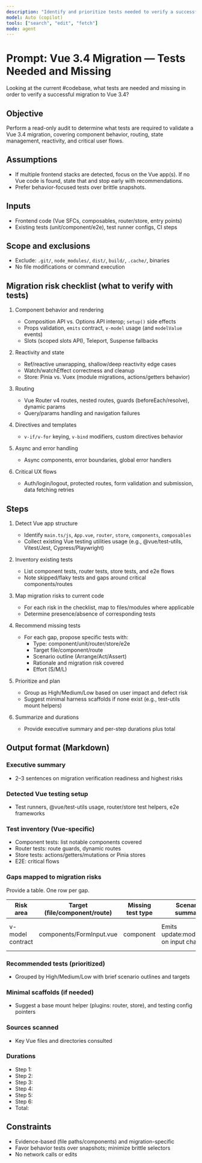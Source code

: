 ```yaml
---
description: "Identify and prioritize tests needed to verify a successful migration to Vue 3.4 (components, router, store, and critical flows)"
model: Auto (copilot)
tools: ["search", "edit", "fetch"]
mode: agent
---
```


# Prompt: Vue 3.4 Migration — Tests Needed and Missing

Looking at the current #codebase, what tests are needed and missing in order to verify a successful migration to Vue 3.4?

## Objective

Perform a read-only audit to determine what tests are required to validate a Vue 3.4 migration, covering component behavior, routing, state management, reactivity, and critical user flows.

## Assumptions

- If multiple frontend stacks are detected, focus on the Vue app(s). If no Vue code is found, state that and stop early with recommendations.
- Prefer behavior-focused tests over brittle snapshots.

## Inputs

- Frontend code (Vue SFCs, composables, router/store, entry points)
- Existing tests (unit/component/e2e), test runner configs, CI steps

## Scope and exclusions

- Exclude: `.git/`, `node_modules/`, `dist/`, `build/`, `.cache/`, binaries
- No file modifications or command execution

## Migration risk checklist (what to verify with tests)

1. Component behavior and rendering

   - Composition API vs. Options API interop; `setup()` side effects
   - Props validation, `emits` contract, `v-model` usage (and `modelValue` events)
   - Slots (scoped slots API), Teleport, Suspense fallbacks

2. Reactivity and state

   - Ref/reactive unwrapping, shallow/deep reactivity edge cases
   - Watch/watchEffect correctness and cleanup
   - Store: Pinia vs. Vuex (module migrations, actions/getters behavior)

3. Routing

   - Vue Router v4 routes, nested routes, guards (beforeEach/resolve), dynamic params
   - Query/params handling and navigation failures

4. Directives and templates

   - `v-if/v-for` keying, `v-bind` modifiers, custom directives behavior

5. Async and error handling

   - Async components, error boundaries, global error handlers

6. Critical UX flows
   - Auth/login/logout, protected routes, form validation and submission, data fetching retries

## Steps

1. Detect Vue app structure

   - Identify `main.ts/js`, `App.vue`, `router`, `store`, `components`, `composables`
   - Collect existing Vue testing utilities usage (e.g., @vue/test-utils, Vitest/Jest, Cypress/Playwright)

2. Inventory existing tests

   - List component tests, router tests, store tests, and e2e flows
   - Note skipped/flaky tests and gaps around critical components/routes

3. Map migration risks to current code

   - For each risk in the checklist, map to files/modules where applicable
   - Determine presence/absence of corresponding tests

4. Recommend missing tests

   - For each gap, propose specific tests with:
     - Type: component/unit/router/store/e2e
     - Target file/component/route
     - Scenario outline (Arrange/Act/Assert)
     - Rationale and migration risk covered
     - Effort (S/M/L)

5. Prioritize and plan

   - Group as High/Medium/Low based on user impact and defect risk
   - Suggest minimal harness scaffolds if none exist (e.g., test-utils mount helpers)

6. Summarize and durations
   - Provide executive summary and per-step durations plus total

## Output format (Markdown)

### Executive summary

- 2–3 sentences on migration verification readiness and highest risks

### Detected Vue testing setup

- Test runners, @vue/test-utils usage, router/store test helpers, e2e frameworks

### Test inventory (Vue-specific)

- Component tests: list notable components covered
- Router tests: route guards, dynamic routes
- Store tests: actions/getters/mutations or Pinia stores
- E2E: critical flows

### Gaps mapped to migration risks

Provide a table. One row per gap.

| Risk area        | Target (file/component/route) | Missing test type | Scenario summary                        | Risk/Impact                     | Effort |
| ---------------- | ----------------------------- | ----------------- | --------------------------------------- | ------------------------------- | ------ |
| v-model contract | components/FormInput.vue      | component         | Emits update:modelValue on input change | prevents broken two-way binding | S      |

### Recommended tests (prioritized)

- Grouped by High/Medium/Low with brief scenario outlines and targets

### Minimal scaffolds (if needed)

- Suggest a base mount helper (plugins: router, store), and testing config pointers

### Sources scanned

- Key Vue files and directories consulted

### Durations

- Step 1: <duration>
- Step 2: <duration>
- Step 3: <duration>
- Step 4: <duration>
- Step 5: <duration>
- Step 6: <duration>
- Total: <duration>

## Constraints

- Evidence-based (file paths/components) and migration-specific
- Favor behavior tests over snapshots; minimize brittle selectors
- No network calls or edits
